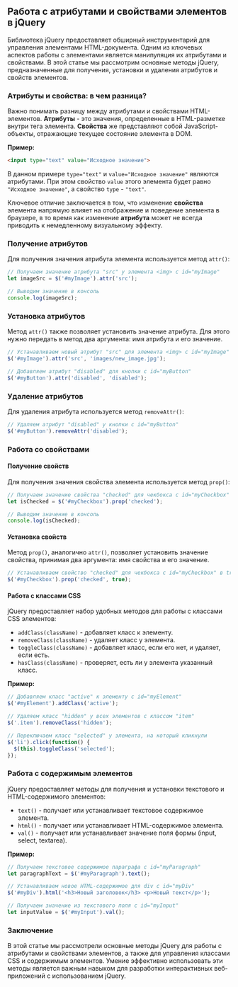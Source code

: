 ## Работа с атрибутами и свойствами элементов в jQuery

Библиотека jQuery предоставляет обширный инструментарий для управления элементами HTML-документа. Одним из ключевых аспектов работы с элементами является манипуляция их атрибутами и свойствами. В этой статье мы рассмотрим основные методы jQuery, предназначенные для получения, установки и удаления атрибутов и свойств элементов.

### Атрибуты и свойства: в чем разница?

Важно понимать разницу между атрибутами и свойствами HTML-элементов. **Атрибуты** - это значения, определенные в HTML-разметке внутри тега элемента. **Свойства** же представляют собой JavaScript-объекты, отражающие текущее состояние элемента в DOM. 

**Пример:**

```html
<input type="text" value="Исходное значение">
```

В данном примере `type="text"` и `value="Исходное значение"` являются атрибутами.  При этом свойство `value` этого элемента будет равно `"Исходное значение"`, а свойство `type` - `"text"`. 

Ключевое отличие заключается в том, что изменение **свойства** элемента напрямую влияет на отображение и поведение элемента в браузере, в то время как изменение **атрибута** может не всегда приводить к немедленному визуальному эффекту.

### Получение атрибутов

Для получения значения атрибута элемента используется метод `attr()`:

```javascript
// Получаем значение атрибута "src" у элемента <img> с id="myImage"
let imageSrc = $('#myImage').attr('src');

// Выводим значение в консоль
console.log(imageSrc); 
```

### Установка атрибутов

Метод `attr()` также позволяет установить значение атрибута. Для этого нужно передать в метод два аргумента: имя атрибута и его значение.

```javascript
// Устанавливаем новый атрибут "src" для элемента <img> с id="myImage"
$('#myImage').attr('src', 'images/new_image.jpg');

// Добавляем атрибут "disabled" для кнопки с id="myButton"
$('#myButton').attr('disabled', 'disabled'); 
```

### Удаление атрибутов

Для удаления атрибута используется метод `removeAttr()`:

```javascript
// Удаляем атрибут "disabled" у кнопки с id="myButton"
$('#myButton').removeAttr('disabled'); 
```

### Работа со свойствами

#### Получение свойств

Для получения значения свойства элемента используется метод `prop()`:

```javascript
// Получаем значение свойства "checked" для чекбокса с id="myCheckbox"
let isChecked = $('#myCheckbox').prop('checked'); 

// Выводим значение в консоль
console.log(isChecked); 
```

#### Установка свойств

Метод `prop()`, аналогично `attr()`, позволяет установить значение свойства, принимая два аргумента: имя свойства и его значение.

```javascript
// Устанавливаем свойство "checked" для чекбокса с id="myCheckbox" в true
$('#myCheckbox').prop('checked', true); 
```

####  Работа с классами CSS

jQuery предоставляет набор удобных методов для работы с классами CSS элементов:

* `addClass(className)` - добавляет класс к элементу.
* `removeClass(className)` - удаляет класс у элемента.
* `toggleClass(className)` - добавляет класс, если его нет, и удаляет, если есть.
* `hasClass(className)` - проверяет, есть ли у элемента указанный класс.

**Пример:**

```javascript
// Добавляем класс "active" к элементу с id="myElement"
$('#myElement').addClass('active');

// Удаляем класс "hidden" у всех элементов с классом "item"
$('.item').removeClass('hidden');

// Переключаем класс "selected" у элемента, на который кликнули
$('li').click(function() {
  $(this).toggleClass('selected');
});
```

### Работа с содержимым элементов

jQuery предоставляет методы для получения и установки текстового и HTML-содержимого элементов:

* `text()` - получает или устанавливает текстовое содержимое элемента.
* `html()` - получает или устанавливает HTML-содержимое элемента.
* `val()` - получает или устанавливает значение поля формы (input, select, textarea).

**Пример:**

```javascript
// Получаем текстовое содержимое параграфа с id="myParagraph"
let paragraphText = $('#myParagraph').text();

// Устанавливаем новое HTML-содержимое для div с id="myDiv"
$('#myDiv').html('<h3>Новый заголовок</h3> <p>Новый текст</p>');

// Получаем значение из текстового поля с id="myInput"
let inputValue = $('#myInput').val();
```

### Заключение

В этой статье мы рассмотрели основные методы jQuery для работы с атрибутами и свойствами элементов, а также для управления классами CSS и содержимым элементов. Умение эффективно использовать эти методы является важным навыком для разработки интерактивных веб-приложений с использованием jQuery.
